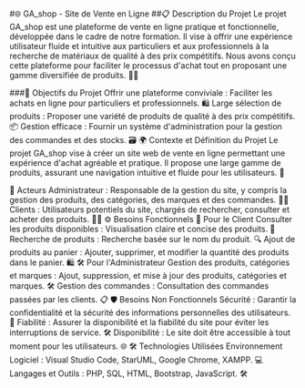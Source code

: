 #🌐 GA_shop - Site de Vente en Ligne
##📋 Description du Projet
Le projet GA_shop est une plateforme de vente en ligne pratique et fonctionnelle, développée dans le cadre de notre formation. Il vise à offrir une expérience utilisateur fluide et intuitive aux particuliers et aux professionnels à la recherche de matériaux de qualité à des prix compétitifs. Nous avons conçu cette plateforme pour faciliter le processus d'achat tout en proposant une gamme diversifiée de produits. 🛒✨

###🎯 Objectifs du Projet
Offrir une plateforme conviviale : Faciliter les achats en ligne pour particuliers et professionnels. 🛍️
Large sélection de produits : Proposer une variété de produits de qualité à des prix compétitifs. 📦
Gestion efficace : Fournir un système d'administration pour la gestion des commandes et des stocks. 🗃️
🌍 Contexte et Définition du Projet
Le projet GA_shop vise à créer un site web de vente en ligne permettant une expérience d'achat agréable et pratique. Il propose une large gamme de produits, assurant une navigation intuitive et fluide pour les utilisateurs. 🚀

📌 Acteurs
Administrateur : Responsable de la gestion du site, y compris la gestion des produits, des catégories, des marques et des commandes. 👨‍💼
Clients : Utilisateurs potentiels du site, chargés de rechercher, consulter et acheter des produits. 👩‍💻
⚙️ Besoins Fonctionnels
👥 Pour le Client
Consulter les produits disponibles : Visualisation claire et concise des produits. 🛒
Recherche de produits : Recherche basée sur le nom du produit. 🔍
Ajout de produits au panier : Ajouter, supprimer, et modifier la quantité des produits dans le panier. 🛍️
🛠️ Pour l'Administrateur
Gestion des produits, catégories et marques : Ajout, suppression, et mise à jour des produits, catégories et marques. 🛠️
Gestion des commandes : Consultation des commandes passées par les clients. 📋
🛡️ Besoins Non Fonctionnels
Sécurité : Garantir la confidentialité et la sécurité des informations personnelles des utilisateurs. 🔐
Fiabilité : Assurer la disponibilité et la fiabilité du site pour éviter les interruptions de service. 🛠️
Disponibilité : Le site doit être accessible à tout moment pour les utilisateurs. 🌐
🛠️ Technologies Utilisées
Environnement Logiciel : Visual Studio Code, StarUML, Google Chrome, XAMPP. 💻
Langages et Outils : PHP, SQL, HTML, Bootstrap, JavaScript. 🛠️
